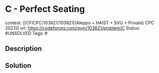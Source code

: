 # C - Perfect Seating

contest: [[CFICPC/103821/103821|(Aleppo + HAIST + SVU + Private) CPC 2022]]
url: https://codeforces.com/gym/103821/problem/C
Status: #UNSOLVED
Tags: #

## Description

## Solution

